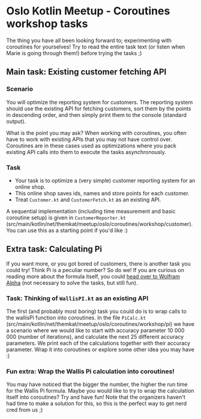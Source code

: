 # Oslo Kotlin Meetup - Coroutines workshop tasks
The thing you have all been looking forward to; experimenting with coroutines for yourselves! Try to read the entire task text (or listen when Marie is going through them!) before trying the tasks ;) 


## Main task: Existing customer fetching API


### Scenario

You will optimize the reporting system for customers.
The reporting system should use the existing API for fetching customers, sort them by the points in descending order,
and then simply print them to the console (standard output). 

What is the point you may ask? When working with coroutines, you often have to work with existing APIs that you may not have control over.
Coroutines are in these cases used as optimizations where you pack existing API calls into them to execute the tasks asynchronously. 


### Task

* Your task is to optimize a (very simple) customer reporting system for an online shop.
* This online shop saves ids, names and store points for each customer.
* Treat `Customer.kt` and `CustomerFetch.kt` as an existing API. 

A sequential implementation (including time measurement and basic coroutine setup) is given in `CustomerReporter.kt` (src/main/kotlin/net/themkat/meetup/oslo/coroutines/workshop/customer).
You can use this as a starting point if you'd like :) 

## Extra task: Calculating Pi
If you want more, or you got bored of customers, there is another task you could try! Think Pi is a peculiar number? So do we! If you are curious on reading more about the formula itself, you could [head over to Wolfram Alpha](http://mathworld.wolfram.com/WallisFormula.html) (not necessary to solve the tasks, but still fun).


### Task: Thinking of `WallisPI.kt` as an existing API
The first (and probably most boring) task you could do is to wrap calls to the wallisPi function into coroutines. In the file `PiCalc.kt` (src/main/kotlin/net/themkat/meetup/oslo/coroutines/workshop/pi) we have a scenario where we would like to start with accuracy parameter 10 000 000 (number of iterations), and calculate the next 25 different accuracy parameters. We print each of the calculations together with their accuracy parameter. Wrap it into coroutines or explore some other idea you may have :)


### Fun extra: Wrap the Wallis Pi calculation into coroutines!
You may have noticed that the bigger the number, the higher the run time for the Wallis Pi formula. Maybe you would like to try to wrap the calculation itself into coroutines? Try and have fun! Note that the organizers haven't had time to make a solution for this, so this is the perfect way to get nerd cred from us ;) 



